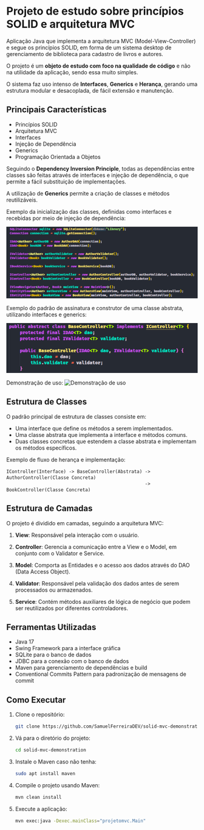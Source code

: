 # Projeto de estudo sobre princípios SOLID e arquitetura MVC

Aplicação Java que implementa a arquitetura MVC (Model-View-Controller) e segue os princípios SOLID, em forma de um sistema desktop de gerenciamento de biblioteca para cadastro de livros e autores.

O projeto é um **objeto de estudo com foco na qualidade de código** e não na utilidade da aplicação, sendo essa muito simples.

O sistema faz uso intenso de **Interfaces**, **Generics** e **Herança**, gerando uma estrutura modular e desacoplada, de fácil extensão e manutenção.

## Principais Características

- Princípios SOLID
- Arquitetura MVC
- Interfaces
- Injeção de Dependência
- Generics
- Programação Orientada a Objetos

Seguindo o **Dependency Inversion Principle**, todas as dependências entre classes são feitas através de interfaces e injeção de dependência, o que permite a fácil substituição de implementações.

A utilização de **Generics** permite a criação de classes e métodos reutilizáveis.

Exemplo da inicialização das classes, definidas como interfaces e recebidas por meio de injeção de dependência:

![Exemplo da inicialização das classes, definidas como interfaces e recebidas por meio de injeção de dependência](src/main/resources/readme/initializer.png)

Exemplo do padrão de assinatura e construtor de uma classe abstrata, utilizando interfaces e generics:

![Exemplo do padrão de assinatura e construtor de uma classe abstrata, utilizando interfaces e generics](src/main/resources/readme/structure_example.png)

Demonstração de uso:
![Demonstração de uso](src/main/resources/readme/usage.png)

## Estrutura de Classes

O padrão principal de estrutura de classes consiste em:

- Uma interface que define os métodos a serem implementados.
- Uma classe abstrata que implementa a interface e métodos comuns.
- Duas classes concretas que estendem a classe abstrata e implementam os métodos específicos.

Exemplo de fluxo de herança e implementação:

```
IController(Interface) -> BaseController(Abstrata) -> AuthorController(Classe Concreta)
                                                   -> BookController(Classe Concreta)
```

## Estrutura de Camadas

O projeto é dividido em camadas, seguindo a arquitetura MVC:

1. **View**: Responsável pela interação com o usuário.

2. **Controller**: Gerencia a comunicação entre a View e o Model, em conjunto com o Validator e Service.

3. **Model**: Comporta as Entidades e o acesso aos dados através do DAO (Data Access Object).

4. **Validator**: Responsável pela validação dos dados antes de serem processados ou armazenados.

5. **Service**: Contém métodos auxiliares de lógica de negócio que podem ser reutilizados por diferentes controladores.

## Ferramentas Utilizadas

- Java 17
- Swing Framework para a interface gráfica
- SQLite para o banco de dados
- JDBC para a conexão com o banco de dados
- Maven para gerenciamento de dependências e build
- Conventional Commits Pattern para padronização de mensagens de commit

## Como Executar

1. Clone o repositório:
   ```bash
   git clone https://github.com/SamuelFerreiraDEV/solid-mvc-demonstration.git
   ```
2. Vá para o diretório do projeto:
   ```bash
   cd solid-mvc-demonstration
   ```

3. Instale o Maven caso não tenha:
    ```bash
    sudo apt install maven
    ```
4. Compile o projeto usando Maven:
   ```bash
   mvn clean install
   ```
5. Execute a aplicação:
   ```bash
   mvn exec:java -Dexec.mainClass="projetomvc.Main"
   ```
